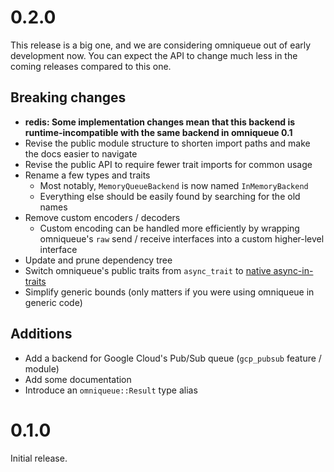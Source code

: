 # 0.2.0

This release is a big one, and we are considering omniqueue out of early development now.
You can expect the API to change much less in the coming releases compared to this one.

## Breaking changes

- **redis: Some implementation changes mean that this backend is runtime-incompatible with the same backend in omniqueue 0.1**
- Revise the public module structure to shorten import paths and make the docs easier to navigate
- Revise the public API to require fewer trait imports for common usage
- Rename a few types and traits
  - Most notably, `MemoryQueueBackend` is now named `InMemoryBackend`
  - Everything else should be easily found by searching for the old names
- Remove custom encoders / decoders
  - Custom encoding can be handled more efficiently by wrapping omniqueue's
    `raw` send / receive interfaces into a custom higher-level interface
- Update and prune dependency tree
- Switch omniqueue's public traits from `async_trait` to [native async-in-traits][]
- Simplify generic bounds (only matters if you were using omniqueue in generic code)

## Additions

- Add a backend for Google Cloud's Pub/Sub queue (`gcp_pubsub` feature / module)
- Add some documentation
- Introduce an `omniqueue::Result` type alias

[native async-in-traits]: https://blog.rust-lang.org/2023/12/21/async-fn-rpit-in-traits.html

# 0.1.0

Initial release.

